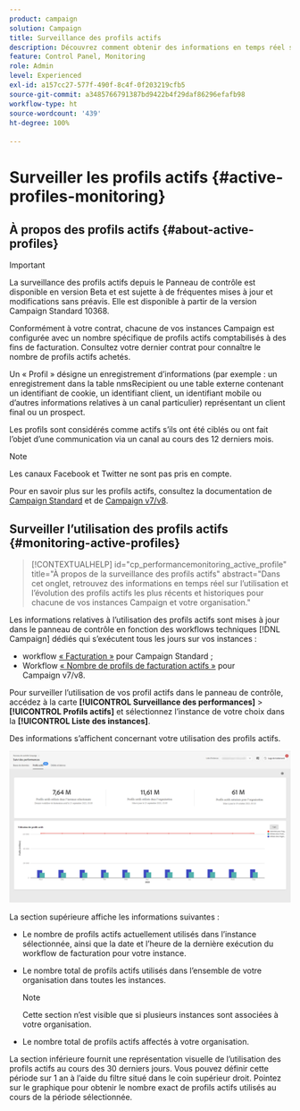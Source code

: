 ```yaml
---
product: campaign
solution: Campaign
title: Surveillance des profils actifs
description: Découvrez comment obtenir des informations en temps réel sur l’utilisation et l’évolution des profils actifs les plus récents et historiques pour chacune de vos instances Campaign.
feature: Control Panel, Monitoring
role: Admin
level: Experienced
exl-id: a157cc27-577f-490f-8c4f-0f203219cfb5
source-git-commit: a3485766791387bd9422b4f29daf86296efafb98
workflow-type: ht
source-wordcount: '439'
ht-degree: 100%

---
```


# Surveiller les profils actifs {#active-profiles-monitoring}

## À propos des profils actifs {#about-active-profiles}

>[!IMPORTANT]
>
>La surveillance des profils actifs depuis le Panneau de contrôle est disponible en version Beta et est sujette à de fréquentes mises à jour et modifications sans préavis. Elle est disponible à partir de la version Campaign Standard 10368.

Conformément à votre contrat, chacune de vos instances Campaign est configurée avec un nombre spécifique de profils actifs comptabilisés à des fins de facturation. Consultez votre dernier contrat pour connaître le nombre de profils actifs achetés.

Un « Profil » désigne un enregistrement d’informations (par exemple : un enregistrement dans la table nmsRecipient ou une table externe contenant un identifiant de cookie, un identifiant client, un identifiant mobile ou d’autres informations relatives à un canal particulier) représentant un client final ou un prospect.

Les profils sont considérés comme actifs s’ils ont été ciblés ou ont fait l’objet d’une communication via un canal au cours des 12 derniers mois.

>[!NOTE]
>
>Les canaux Facebook et Twitter ne sont pas pris en compte.

Pour en savoir plus sur les profils actifs, consultez la documentation de [Campaign Standard](https://experienceleague.adobe.com/docs/campaign-standard/using/profiles-and-audiences/managing-profiles/active-profiles.html?lang=fr) et de [Campaign v7/v8](https://experienceleague.adobe.com/docs/campaign-classic/using/getting-started/profile-management/about-profiles.html?lang=fr#active-profiles).

## Surveiller l’utilisation des profils actifs {#monitoring-active-profiles}

>[!CONTEXTUALHELP]
>id="cp_performancemonitoring_active_profile"
>title="À propos de la surveillance des profils actifs"
>abstract="Dans cet onglet, retrouvez des informations en temps réel sur lʼutilisation et lʼévolution des profils actifs les plus récents et historiques pour chacune de vos instances Campaign et votre organisation."

Les informations relatives à l’utilisation des profils actifs sont mises à jour dans le panneau de contrôle en fonction des workflows techniques [!DNL Campaign] dédiés qui s’exécutent tous les jours sur vos instances :
* workflow [« Facturation »](https://experienceleague.adobe.com/docs/campaign-standard/using/administrating/application-settings/technical-workflows.html?lang=fr) pour Campaign Standard ;
* Workflow [« Nombre de profils de facturation actifs »](https://experienceleague.adobe.com/docs/campaign-classic/using/automating-with-workflows/advanced-management/about-technical-workflows.html?lang=fr#automating-with-workflows) pour Campaign v7/v8.


Pour surveiller l’utilisation de vos profil actifs dans le panneau de contrôle, accédez à la carte **[!UICONTROL Surveillance des performances]** > **[!UICONTROL Profils actifs]** et sélectionnez l’instance de votre choix dans la **[!UICONTROL Liste des instances]**.

Des informations s’affichent concernant votre utilisation des profils actifs.

![](assets/active-profiles-graph.png)

La section supérieure affiche les informations suivantes :

* Le nombre de profils actifs actuellement utilisés dans l’instance sélectionnée, ainsi que la date et l’heure de la dernière exécution du workflow de facturation pour votre instance.

* Le nombre total de profils actifs utilisés dans l’ensemble de votre organisation dans toutes les instances.

  >[!NOTE]
  >
  >Cette section n’est visible que si plusieurs instances sont associées à votre organisation.

* Le nombre total de profils actifs affectés à votre organisation.

La section inférieure fournit une représentation visuelle de l’utilisation des profils actifs au cours des 30 derniers jours. Vous pouvez définir cette période sur 1 an à l’aide du filtre situé dans le coin supérieur droit. Pointez sur le graphique pour obtenir le nombre exact de profils actifs utilisés au cours de la période sélectionnée.
